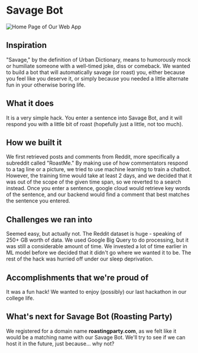 # Savage Bot

![Home Page of Our Web App]("design/home.png")

## Inspiration

"Savage," by the definition of Urban Dictionary, means to humorously mock or humiliate someone with a well-timed joke, diss or comeback. We wanted to build a bot that will automatically savage (or roast) you, either because you feel like you deserve it, or simply because you needed a little alternate fun in your otherwise boring life.

## What it does

It is a very simple hack. You enter a sentence into Savage Bot, and it will respond you with a little bit of roast (hopefully just a little, not too much).

## How we built it

We first retrieved posts and comments from Reddit, more specifically a subreddit called "RoastMe." By making use of how commentators respond to a tag line or a picture, we tried to use machine learning to train a chatbot. However, the training time would take at least 2 days, and we decided that it was out of the scope of the given time span, so we reverted to a search instead. Once you enter a sentence, google cloud would retrieve key words of the sentence, and our backend would find a comment that best matches the sentence you entered. 

## Challenges we ran into

Seemed easy, but actually not. The Reddit dataset is huge - speaking of 250+ GB worth of data. We used Google Big Query to do processing, but it was still a considerable amount of time. We invested a lot of time earlier in ML model before we decided that it didn't go where we wanted it to be. The rest of the hack was hurried off under our sleep deprivation.  

## Accomplishments that we're proud of

It was a fun hack! We wanted to enjoy (possibly) our last hackathon in our college life.

## What's next for Savage Bot (Roasting Party)

We registered for a domain name **roastingparty.com**, as we felt like it would be a matching name with our Savage Bot. We'll try to see if we can host it in the future, just because... why not?
